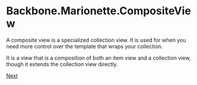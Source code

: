 # Backbone.Marionette.CompositeView

A composite view is a specialized collection view. It is used for when you need more control over the template that wraps your collection.

It is a view that is a composition of both an item view and a collection view, though it extends the collection view directly.

[Next](A%20childViewContainer.md)